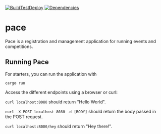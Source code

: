 [![BuildTestDeploy](https://github.com/pace-running/pace3/actions/workflows/build-test-deploy.yml/badge.svg)](https://github.com/pace-running/pace3/actions/workflows/build-test-deploy.yml)
[![Dependencies](https://github.com/pace-running/pace3/actions/workflows/dependencies.yml/badge.svg)](https://github.com/pace-running/pace3/actions/workflows/dependencies.yml)
# pace

Pace is a registration and management application for running events and competitions.

## Running Pace

For starters, you can run the application with 

```
cargo run
```

Access the different endpoints using a browser or curl:

`curl localhost:8080` should return "Hello World".

`curl -X POST localhost 8080 -d [BODY]` should return the body passed in the POST request.

`curl localhost:8080/hey` should return "Hey there!".
